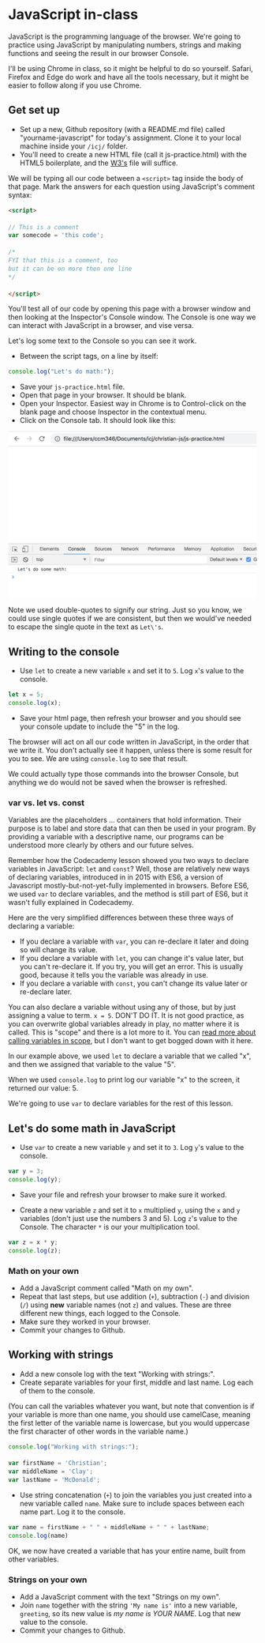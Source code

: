 # JavaScript in-class

JavaScript is the programming language of the browser. We're going to practice using JavaScript by manipulating numbers, strings and making functions and seeing the result in our browser Console.

I'll be using Chrome in class, so it might be helpful to do so yourself. Safari, Firefox and Edge do work and have all the tools necessary, but it might be easier to follow along if you use Chrome.

## Get set up

- Set up a new, Github repository (with a README.md file) called "yourname-javascript" for today's assignment. Clone it to your local machine inside your `/icj/` folder.
- You'll need to create a new HTML file (call it js-practice.html) with the HTML5 boilerplate, and the [W3's](https://www.w3schools.com/html/html5_intro.asp) file will suffice.

We will be typing all our code between a `<script>` tag inside the body of that page. Mark the answers for each question using JavaScript's comment syntax:

```html
<script>

// This is a comment
var somecode = 'this code';

/*
FYI that this is a comment, too
but it can be on more then one line
*/

</script>
```

You'll test all of our code by opening this page with a browser window and then looking at the Inspector's Console window. The Console is one way we can interact with JavaScript in a browser, and vise versa.

Let's log some text to the Console so you can see it work.

- Between the script tags, on a line by itself:

```js
console.log("Let's do math:");
```

- Save your `js-practice.html` file.
- Open that page in your browser. It should be blank.
- Open your Inspector. Easiest way in Chrome is to Control-click on the blank page and choose Inspector in the contextual menu.
- Click on the Console tab. It should look like this:

![console](../images/js-show-console.png)

Note we used double-quotes to signify our string. Just so you know, we could use single quotes if we are consistent, but then we would've needed to escape the single quote in the text as `Let\'s`.

## Writing to the console

- Use `let` to create a new variable `x` and set it to `5`. Log `x`'s value to the console.

```js
let x = 5;
console.log(x);
```

- Save your html page, then refresh your browser and you should see your console update to include the "5" in the log.

The browser will act on all our code written in JavaScript, in the order that we write it. You don't actually see it happen, unless there is some result for you to see. We are using `console.log` to see that result.

We could actually type those commands into the browser Console, but anything we do would not be saved when the browser is refreshed.

### var vs. let vs. const

Variables are the placeholders ... containers that hold information. Their purpose is to label and store data that can then be used in your program. By providing a variable with a descriptive name, our programs can be understood more clearly by others and our future selves.

Remember how the Codecademy lesson showed you two ways to declare variables in JavaScript: `let` and `const`? Well, those are relatively new ways of declaring variables, introduced in in 2015 with ES6, a version of Javascript mostly-but-not-yet-fully implemented in browsers. Before ES6, we used `var` to declare variables, and the method is still part of ES6, but it wasn't fully explained in Codecademy.

Here are the very simplified differences between these three ways of declaring a variable:

- If you declare a variable with `var`, you can re-declare it later and doing so will change its value.
- If you declare a variable with `let`, you can change it's value later, but you can't re-declare it. If you try, you will get an error. This is usually good, because it tells you the variable was already in use.
- If you declare a variable with `const`, you can't change its value later or re-declare later.

You can also declare a variable without using any of those, but by just assigning a value to term. `x = 5`. DON'T DO IT. It is not good practice, as you can overwrite global variables already in play, no matter where it is called. This is "scope" and there is a lot more to it. You can [read more about calling variables in scope](https://wesbos.com/javascript-scoping/), but I don't want to get bogged down with it here.

In our example above, we used `let` to declare a variable that we called "x", and then we assigned that variable to the value "5".

When we used `console.log` to print log our variable "x" to the screen, it returned our value: 5.

We're going to use `var` to declare variables for the rest of this lesson.

## Let's do some math in JavaScript

- Use `var` to create a new variable `y` and set it to `3`. Log `y`'s value to the console.

```js
var y = 3;
console.log(y);
```

- Save your file and refresh your browser to make sure it worked.

- Create a new variable `z` and set it to `x` multiplied `y`, using the `x` and `y` variables (don't just use the numbers 3 and 5). Log `z`'s value to the Console. The character `*` is our your multiplication tool.

```js
var z = x * y;
console.log(z);
```

### Math on your own

- Add a JavaScript comment called "Math on my own".
- Repeat that last steps, but use addition (`+`), subtraction (`-`) and division (`/`) using **new** variable names (not `z`) and values. These are three different new things, each logged to the Console.
- Make sure they worked in your browser.
- Commit your changes to Github.

## Working with strings

- Add a new console log with the text "Working with strings:".
- Create separate variables for your first, middle and last name. Log each of them to the console.

(You can call the variables whatever you want, but note that convention is if your variable is more than one name, you should use camelCase, meaning the first letter of the variable name is lowercase, but you would uppercase the first character of other words in the variable name.)

```js
console.log("Working with strings:");

var firstName = 'Christian';
var middleName = 'Clay';
var lastName = 'McDonald';
```

- Use string concatenation (`+`) to join the variables you just created into a new variable called `name`. Make sure to include spaces between each name part. Log it to the console.

```js
var name = firstName + " " + middleName + " " + lastName;
console.log(name)
```

OK, we now have created a variable that has your entire name, built from other variables.

### Strings on your own

- Add a JavaScript comment with the text "Strings on my own".
- Join `name` together with the string `'My name is'` into a new variable, `greeting`, so its new value is *my name is YOUR NAME*. Log that new value to the console.
- Commit your changes to Github.
